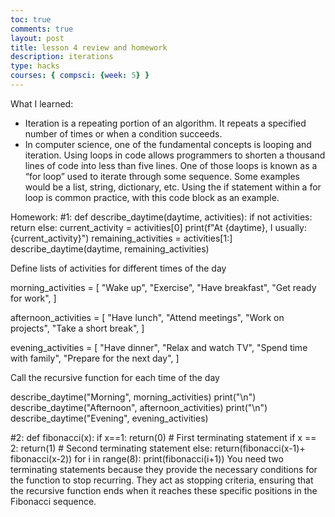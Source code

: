 ```yaml
---
toc: true
comments: true
layout: post
title: lesson 4 review and homework
description: iterations
type: hacks
courses: { compsci: {week: 5} }
---
```

What I learned:
- Iteration is a repeating portion of an algorithm. It repeats a specified number of times or when a condition succeeds.
- In computer science, one of the fundamental concepts is looping and iteration. Using loops in code allows programmers to shorten a thousand lines of code into less than five lines. One of those loops is known as a “for loop” used to iterate through some sequence. Some examples would be a list, string, dictionary, etc. Using the if statement within a for loop is common practice, with this code block as an example.




Homework:
#1:
def describe_daytime(daytime, activities):
if not activities:
return
else:
current_activity = activities[0]
print(f"At {daytime}, I usually: {current_activity}")
remaining_activities = activities[1:]
describe_daytime(daytime, remaining_activities)

Define lists of activities for different times of the day

morning_activities = [
"Wake up",
"Exercise",
"Have breakfast",
"Get ready for work",
]

afternoon_activities = [
"Have lunch",
"Attend meetings",
"Work on projects",
"Take a short break",
]

evening_activities = [
"Have dinner",
"Relax and watch TV",
"Spend time with family",
"Prepare for the next day",
]

Call the recursive function for each time of the day

describe_daytime("Morning", morning_activities)
print("\n")
describe_daytime("Afternoon", afternoon_activities)
print("\n")
describe_daytime("Evening", evening_activities)

#2:
def fibonacci(x):
if x==1:
return(0) # First terminating statement
if x == 2:
return(1) # Second terminating statement
else:
return(fibonacci(x-1)+ fibonacci(x-2))
for i in range(8):
print(fibonacci(i+1))
You need two terminating statements because they provide the necessary conditions for the function to stop recurring. They act as stopping criteria, ensuring that the recursive function ends when it reaches these specific positions in the Fibonacci sequence.
